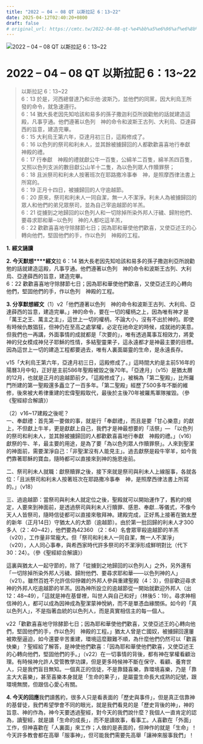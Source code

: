 ```yaml
---
title: "2022 – 04 – 08 QT 以斯拉記 6：13~22"
date: 2025-04-12T02:40:20+0800
draft: false
# original_url: https://cmtc.tw/2022-04-08-qt-%e4%bb%a5%e6%96%af%e6%8b%89%e8%a8%98-6%ef%bc%9a1322
---
```


![2022 – 04 – 08 QT 以斯拉記 6：13\~22](/images/qt.jpg   "2022 – 04 – 08 QT 以斯拉記 6：13\~22")

# 2022 – 04 – 08 QT 以斯拉記 6：13\~22

> 以斯拉記 6：13\~22  
> 6：13 於是，河西總督達乃和示他‧波斯乃，並他們的同黨，因大利烏王所發的命令，就急速遵行。  
> 6：14 猶大長老因先知哈該和易多的孫子撒迦利亞所說勸勉的話就建造這殿，凡事亨通。他們遵著以色列　神的命令和波斯王古列、大利烏、亞達薛西的旨意，建造完畢。  
> 6：15 大利烏王第六年，亞達月初三日，這殿修成了。  
> 6：16 以色列的祭司和利未人，並其餘被擄歸回的人都歡歡喜喜地行奉獻　神殿的禮。  
> 6：17 行奉獻　神殿的禮就獻公牛一百隻，公綿羊二百隻，綿羊羔四百隻，又照以色列支派的數目獻公山羊十二隻，為以色列眾人作贖罪祭；  
> 6：18 且派祭司和利未人按著班次在耶路撒冷事奉　神，是照摩西律法書上所寫的。  
> 6：19 正月十四日，被擄歸回的人守逾越節。  
> 6：20 原來，祭司和利未人一同自潔，無一人不潔淨。利未人為被擄歸回的眾人和他們的弟兄眾祭司，並為自己宰逾越節的羊羔。  
> 6：21 從擄到之地歸回的以色列人和一切除掉所染外邦人汙穢、歸附他們、要尋求耶和華─以色列　神的人都吃這羊羔，  
> 6：22 歡歡喜喜地守除酵節七日；因為耶和華使他們歡喜，又使亞述王的心轉向他們，堅固他們的手，作以色列　神殿的工程。

**1.** **經文誦讀**

**2. 今天默想****經文**拉 6：14 猶大長老因先知哈該和易多的孫子撒迦利亞所說勸勉的話就建造這殿，凡事亨通。他們遵著以色列　神的命令和波斯王古列、大利烏、亞達薛西的旨意，建造完畢。  
6：22 歡歡喜喜地守除酵節七日；因為耶和華使他們歡喜，又使亞述王的心轉向他們，堅固他們的手，作以色列　神殿的工程。

**3. 分享默想經文**（1）v2「他們遵著以色列　神的命令和波斯王古列、大利烏、亞達薛西的旨意，建造完畢。」神的命令，要在一切的權柄之上，因為唯有神才是「萬王之王、萬主之主」，這世上一切的權柄，不論大小，沒有不出於神的。即使有時候仇敵猖狂，但神仍在至高之處掌權，必定在祂命定的時候，成就祂的美意。但我們也一再講，外面事情的成就都是「次要的」，唯有透過萬事互相效力，將愛神的兒女模成神兒子耶穌的性情，多結聖靈果子，這永遠都才是神最主要的目標。因為這世上一切的建造工程都要過去，唯有人裏面屬靈的生命，是永遠長存。

v15「大利烏王第六年，亞達月初三日，這殿修成了。」這時間大約是主前516年的陽曆3月中旬，正好是主前586年聖殿被毀之後70年。「亞達月」（v15）是猶太曆的12月，也就是正月的逾越節前夕。「這殿修成了」，被稱為「第二聖殿」，比所羅門所建的第一聖殿還多矗立了一百多年。「第二聖殿」經歷了500多年不斷的維修，後來被大希律重建的宏偉聖殿取代，最後於主後70年被羅馬軍隊摧毀。（參《聖經綜合解讀》）

（2）v16\~17建殿之後呢？  
一、奉獻禮：首先第一要做的事，就是行「奉獻禮」，而且是要「甘心樂意」的獻上，不但獻上牛羊，更是獻獻上自己，我們才是神最想要的「活祭」— 「以色列的祭司和利未人，並其餘被擄歸回的人都歡歡喜喜地行奉獻　神殿的禮。」（v16）獻祭的牛、羊，最主要的用途，是為了要「為以色列眾人作贖罪祭」。人來到聖潔的神面前，需要潔淨自己：「非聖潔沒有人能見主」。過去獻祭是殺牛宰羊，如今我們靠著耶穌的寶血，隨時都可以直接來到神的施恩座前。

二、祭司利未人就職：獻祭贖罪之後，接下來就是祭司與利未人上線服事，各就各位：「且派祭司和利未人按著班次在耶路撒冷事奉　神，是照摩西律法書上所寫的。」（v18）

三、過逾越節：當祭司與利未人就定位之後，聖殿就可以開始運作了，舊約的規定，人要來到神面前，是透過祭司與利未人行贖罪、感恩、奉獻…等儀式，不像今天人人皆祭司，隨時信徒都可以直接來敬拜神。建殿完成，正好馬上接著在猶太歷的新年（正月14日）守猶太人的大節（逾越節）。由於第一批回歸的利未人才300多人（2：40\~42），他們要為42360 （2：64）名會眾宰殺逾越節的羊羔（v20），工作量非常龐大。但「祭司和利未人一同自潔，無一人不潔淨」（v20），人人同心事奉，與希西家時代許多祭司的不潔淨形成鮮明對比（代下30：24）。（參《聖經綜合解讀》）

這裏與猶太人一起守節的，除了「從擄到之地歸回的以色列人」之外，另外還有「一切除掉所染外邦人污穢、歸附他們、要尋求耶和華——以色列神的人」（v21）。雖然百姓不允許信仰摻雜的外邦人參與重建聖殿（4：3），但卻歡迎尋求神的外邦人吃逾越節的羊羔。因為神所設立的逾越節從一開始就歡迎外邦人（出12：48\~49），「這就是神在基督裡，叫世人與自己和好」（林後5：19）。尋求神相信神的人，都可以成為因神成為聖潔蒙神悅納，而不是單憑血緣關係。如今的「真以色列人」，不是指著血統的以色列人，而是真實相信主的每一個人。

v22「歡歡喜喜地守除酵節七日；因為耶和華使他們歡喜，又使亞述王的心轉向他們，堅固他們的手，作以色列　神殿的工程。」猶太人曾是亡國奴，被擄歸回還屢被欺壓逼迫，如今還要辛苦重建，環境這麼艱難不順，為什麼他們仍然可以「歡喜快樂」？聖經給了解答，是神使他們歡喜：「因為耶和華使他們歡喜，又使亞述王的心轉向他們，堅固他們的手。」（v22）在一切事情的背後，都有神在掌權看顧治理。有時候神允許人受管教學功課，但是更多時候神不斷在保守、看顧、養育世人，只是我們盲目無知。一個真正的信徒，不是靠錢喜樂，靠環境喜樂，乃是「靠主大大喜樂」，甚至喜樂本身就是「生命的果子」，是屬靈生命長大成熟的記號，跟環境無關，但跟信心愛心有關。

**4. 今天的回應**我們讀舊約，很多人只是看表面的「歷史與事件」，但是真正信靠神的基督徒，我們希望學會不同的眼光，就是我們看見的是「歷史背後的神」，神的旨意、神的作為，神今天要透過聖經，對今天的我們說什麼？我個人一直肯定的認為，讀聖經，就是讀「生命的成長」，而不是讀故事，看事工。人喜歡在「外面」工作，但神喜歡在「人裏面」來工作；人做的是表面的，但神作的就是「生命」！今天許多教會都在高舉「服事神」，但可能我們需要先高舉「讓神來服事我們」！